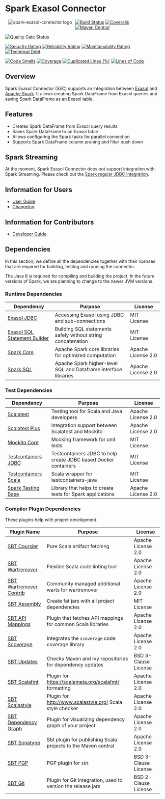 # Spark Exasol Connector

<img alt="spark-exasol-connector logo" src="doc/images/spark-exasol-connector_128x128.png" style="float:left; padding:0px 10px 10px 10px;"/>

[![Build Status](https://github.com/exasol/spark-exasol-connector/actions/workflows/ci-build.yml/badge.svg)](https://github.com/exasol/spark-exasol-connector/actions/workflows/ci-build.yml)
[![Coveralls](https://img.shields.io/coveralls/exasol/spark-exasol-connector.svg)](https://coveralls.io/github/exasol/spark-exasol-connector)
[![Maven Central](https://img.shields.io/maven-central/v/com.exasol/spark-exasol-connector)](https://search.maven.org/artifact/com.exasol/spark-exasol-connector)

[![Quality Gate Status](https://sonarcloud.io/api/project_badges/measure?project=com.exasol%3Aspark-exasol-connector&metric=alert_status)](https://sonarcloud.io/dashboard?id=com.exasol%3Aspark-exasol-connector)

[![Security Rating](https://sonarcloud.io/api/project_badges/measure?project=com.exasol%3Aspark-exasol-connector&metric=security_rating)](https://sonarcloud.io/dashboard?id=com.exasol%3Aspark-exasol-connector)
[![Reliability Rating](https://sonarcloud.io/api/project_badges/measure?project=com.exasol%3Aspark-exasol-connector&metric=reliability_rating)](https://sonarcloud.io/dashboard?id=com.exasol%3Aspark-exasol-connector)
[![Maintainability Rating](https://sonarcloud.io/api/project_badges/measure?project=com.exasol%3Aspark-exasol-connector&metric=sqale_rating)](https://sonarcloud.io/dashboard?id=com.exasol%3Aspark-exasol-connector)
[![Technical Debt](https://sonarcloud.io/api/project_badges/measure?project=com.exasol%3Aspark-exasol-connector&metric=sqale_index)](https://sonarcloud.io/dashboard?id=com.exasol%3Aspark-exasol-connector)

[![Code Smells](https://sonarcloud.io/api/project_badges/measure?project=com.exasol%3Aspark-exasol-connector&metric=code_smells)](https://sonarcloud.io/dashboard?id=com.exasol%3Aspark-exasol-connector)
[![Coverage](https://sonarcloud.io/api/project_badges/measure?project=com.exasol%3Aspark-exasol-connector&metric=coverage)](https://sonarcloud.io/dashboard?id=com.exasol%3Aspark-exasol-connector)
[![Duplicated Lines (%)](https://sonarcloud.io/api/project_badges/measure?project=com.exasol%3Aspark-exasol-connector&metric=duplicated_lines_density)](https://sonarcloud.io/dashboard?id=com.exasol%3Aspark-exasol-connector)
[![Lines of Code](https://sonarcloud.io/api/project_badges/measure?project=com.exasol%3Aspark-exasol-connector&metric=ncloc)](https://sonarcloud.io/dashboard?id=com.exasol%3Aspark-exasol-connector)

## Overview

Spark Exasol Connector (SEC) supports an integration between [Exasol][exasol]
and [Apache Spark][spark]. It allows creating Spark DataFrame from Exasol
queries and saving Spark DataFrame as an Exasol table.

## Features

* Creates Spark DataFrame from Exasol query results
* Saves Spark DataFrame to an Exasol table
* Allows configuring the Spark tasks for parallel connection
* Supports Spark DataFrame column pruning and filter push down

## Spark Streaming

At the moment, Spark Exasol Connector does not support integration with Spark
Streaming. Please check out the [Spark regular JDBC
integration](https://spark.apache.org/docs/latest/sql-data-sources-jdbc.html).

## Information for Users

* [User Guide](doc/user_guide/user_guide.md)
* [Changelog](doc/changes/changelog.md)

## Information for Contributors

* [Developer Guide](doc/development/developer_guide.md)

## Dependencies

In this section, we define all the dependencies together with their licenses
that are required for building, testing and running the connector.

The Java 8 is required for compiling and building the project. In the future
versions of Spark, we are planning to change to the newer JVM versions.

### Runtime Dependencies

| Dependency                                  | Purpose                                                         | License              |
|---------------------------------------------|-----------------------------------------------------------------|----------------------|
| [Exasol JDBC][exasol-jdbc-link]             | Accessing Exasol using JDBC and sub-connections                 | MIT License          |
| [Exasol SQL Statement Builder][sql-ssb-link]| Building SQL statements safely without string concatenation     | MIT License          |
| [Spark Core][spark]                         | Apache Spark core libraries for optimized computation           | Apache License 2.0   |
| [Spark SQL][spark-sql-link]                 | Apache Spark higher-level SQL and Dataframe interface libraries | Apache License 2.0   |

### Test Dependencies

| Dependency                                  | Purpose                                                         | License              |
|---------------------------------------------|-----------------------------------------------------------------|----------------------|
| [Scalatest][scalatest-link]                 | Testing tool for Scala and Java developers                      | Apache License 2.0   |
| [Scalatest Plus][scalatestplus-link]        | Integration support between Scalatest and Mockito               | Apache License 2.0   |
| [Mockito Core][mockitocore-link]            | Mocking framework for unit tests                                | MIT License          |
| [Testcontainers JDBC][tcont-jdbc-link]      | Testcontainers JDBC to help create JDBC based Docker containers | MIT License          |
| [Testcontainers Scala][tcont-scala-link]    | Scala wrapper for testcontainers-java                           | MIT License          |
| [Spark Testing Base][spark-testing-base]    | Library that helps to create tests for Spark applications       | Apache License 2.0   |

### Compiler Plugin Dependencies

These plugins help with project development.

| Plugin Name                                 | Purpose                                                         | License              |
|---------------------------------------------|-----------------------------------------------------------------|----------------------|
| [SBT Coursier][sbt-coursier-link]           | Pure Scala artifact fetching                                    | Apache License 2.0   |
| [SBT Wartremover][sbt-wartremover-link]     | Flexible Scala code linting tool                                | Apache License 2.0   |
| [SBT Wartremover Contrib][sbt-wcontrib-link]| Community managed additional warts for wartremover              | Apache License 2.0   |
| [SBT Assembly][sbt-assembly-link]           | Create fat jars with all project dependencies                   | MIT License          |
| [SBT API Mappings][sbt-apimapping-link]     | Plugin that fetches API mappings for common Scala libraries     | Apache License 2.0   |
| [SBT Scoverage][sbt-scoverage-link]         | Integrates the `scoverage` code coverage library                | Apache License 2.0   |
| [SBT Updates][sbt-updates-link]             | Checks Maven and Ivy repositories for dependency updates        | BSD 3-Clause License |
| [SBT Scalafmt][sbt-scalafmt-link]           | Plugin for https://scalameta.org/scalafmt/ formatting           | Apache License 2.0   |
| [SBT Scalastyle][sbt-style-link]            | Plugin for http://www.scalastyle.org/ Scala style checker       | Apache License 2.0   |
| [SBT Dependency Graph][sbt-depgraph-link]   | Plugin for visualizing dependency graph of your project         | Apache License 2.0   |
| [SBT Sonatype][sbt-sonatype-link]           | Sbt plugin for publishing Scala projects to the Maven central   | Apache License 2.0   |
| [SBT PGP][sbt-pgp-link]                     | PGP plugin for `sbt`                                            | BSD 3-Clause License |
| [SBT Git][sbt-git-link]                     | Plugin for Git integration, used to version the release jars    | BSD 2-Clause License |

[exasol]: https://www.exasol.com/en/
[spark]: https://spark.apache.org/
[exasol-jdbc-link]: https://www.exasol.com/portal/display/DOWNLOAD/Exasol+Download+Section
[sql-ssb-link]: https://github.com/exasol/sql-statement-builder
[spark-sql-link]: https://spark.apache.org/sql/
[scalatest-link]: http://www.scalatest.org/
[scalatestplus-link]: https://github.com/scalatest/scalatestplus-mockito
[mockitocore-link]: https://site.mockito.org/
[tcont-jdbc-link]: https://www.testcontainers.org/modules/databases/jdbc/
[tcont-scala-link]: https://github.com/testcontainers/testcontainers-scala
[spark-testing-base]: https://github.com/holdenk/spark-testing-base
[sbt-coursier-link]: https://github.com/coursier/coursier
[sbt-wartremover-link]: http://github.com/puffnfresh/wartremover
[sbt-wcontrib-link]: http://github.com/wartremover/wartremover-contrib
[sbt-assembly-link]: https://github.com/sbt/sbt-assembly
[sbt-apimapping-link]: https://github.com/ThoughtWorksInc/sbt-api-mappings
[sbt-scoverage-link]: http://github.com/scoverage/sbt-scoverage
[sbt-updates-link]: http://github.com/rtimush/sbt-updates
[sbt-scalafmt-link]: https://github.com/lucidsoftware/neo-sbt-scalafmt
[sbt-style-link]: https://github.com/scalastyle/scalastyle-sbt-plugin
[sbt-depgraph-link]: https://github.com/jrudolph/sbt-dependency-graph
[sbt-sonatype-link]: https://github.com/xerial/sbt-sonatype
[sbt-pgp-link]: https://github.com/xerial/sbt-sonatype
[sbt-git-link]: https://github.com/sbt/sbt-git
